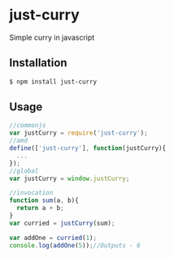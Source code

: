 # just-curry
Simple curry in javascript

## Installation
```bash
$ npm install just-curry
```

## Usage
```javascript
//commonjs
var justCurry = require('just-curry');
//amd
define(['just-curry'], function(justCurry){
  ...
});
//global
var justCurry = window.justCurry;

//invocation
function sum(a, b){
  return a + b;
}
var curried = justCurry(sum);

var addOne = curried(1);
console.log(addOne(5));//Outputs - 6
```
